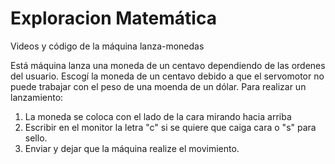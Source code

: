 # Exploracion Matemática
Videos y código de la máquina lanza-monedas

Está máquina lanza una moneda de un centavo dependiendo de las ordenes del usuario. Escogí la moneda de un centavo debido a que el servomotor no puede trabajar con 
el peso de una moenda de un dólar. Para realizar un lanzamiento:

1. La moneda se coloca con el lado de la cara mirando hacia arriba
2. Escribir en el monitor la letra "c" si se quiere que caiga cara o "s" para sello.
3. Enviar y dejar que la máquina realize el movimiento.
